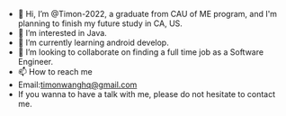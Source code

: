 - 👋 Hi, I’m @Timon-2022, a graduate from CAU of ME program, and I'm planning to finish my future study in CA, US.
- 👀 I’m interested in Java.
- 🌱 I’m currently learning android develop.
- 💞️ I’m looking to collaborate on finding a full time job as a Software Engineer.
- 📫 How to reach me 
- Email:timonwanghq@gmail.com
- If you wanna to have a talk with me, please do not hesitate to contact me.

<!---
Timon-2022/Timon-2022 is a ✨ special ✨ repository because its `README.md` (this file) appears on your GitHub profile.
You can click the Preview link to take a look at your changes.
--->

